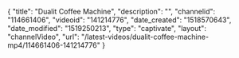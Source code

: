 {
    "title": "Dualit Coffee Machine",
    "description": "",
    "channelid": "114661406",
    "videoid": "141214776",
    "date_created": "1518570643",
    "date_modified": "1519250213",
    "type": "captivate",
    "layout": "channelVideo",
    "url": "\/latest-videos\/dualit-coffee-machine-mp4\/114661406-141214776"
}